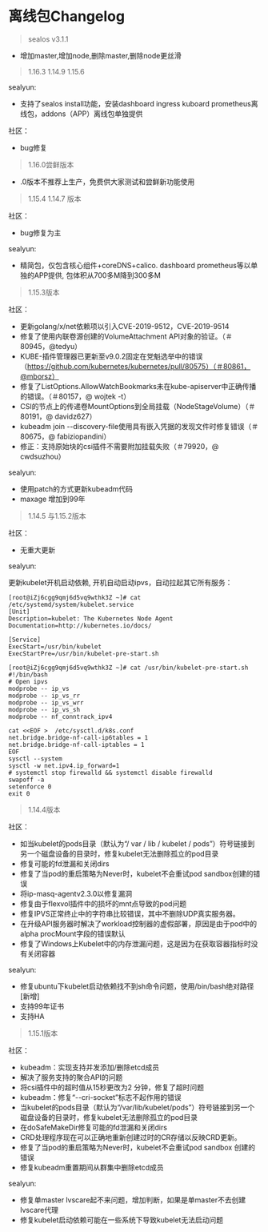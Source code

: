 # 离线包Changelog

> sealos v3.1.1

* 增加master,增加node,删除master,删除node更丝滑

> 1.16.3 1.14.9 1.15.6

sealyun:

* 支持了sealos install功能，安装dashboard ingress kuboard prometheus离线包，addons（APP）离线包单独提供

社区：

* bug修复

> 1.16.0尝鲜版本

* .0版本不推荐上生产，免费供大家测试和尝鲜新功能使用

> 1.15.4 1.14.7 版本

社区：

* bug修复为主

sealyun:

* 精简包，仅包含核心组件+coreDNS+calico. dashboard prometheus等以单独的APP提供, 包体积从700多M降到300多M

> 1.15.3版本

社区：

* 更新golang/x/net依赖项以引入CVE-2019-9512，CVE-2019-9514
* 修复了使用内联卷源创建的VolumeAttachment API对象的验证。（＃80945，@tedyu）
* KUBE-插件管理器已更新至v9.0.2固定在党魁选举中的错误（https://github.com/kubernetes/kubernetes/pull/80575）（＃80861，@mborsz）
* 修复了ListOptions.AllowWatchBookmarks未在kube-apiserver中正确传播的错误。（＃80157，@ wojtek -t）
* CSI的节点上的传递卷MountOptions到全局挂载（NodeStageVolume）（＃80191，@ davidz627）
* kubeadm join --discovery-file使用具有嵌入凭据的发现文件时修复错误（＃80675，@ fabiziopandini）
* 修正：支持原始块的csi插件不需要附加挂载失败（＃79920，@ cwdsuzhou）

sealyun:
 
* 使用patch的方式更新kubeadm代码
* maxage 增加到99年

> 1.14.5 与1.15.2版本

社区：

* 无重大更新

sealyun:

更新kubelet开机启动依赖, 开机自动启动ipvs，自动拉起其它所有服务：
```
[root@iZj6cgg9qmj6d5vq9wthk3Z ~]# cat /etc/systemd/system/kubelet.service
[Unit]
Description=kubelet: The Kubernetes Node Agent
Documentation=http://kubernetes.io/docs/

[Service]
ExecStart=/usr/bin/kubelet
ExecStartPre=/usr/bin/kubelet-pre-start.sh
```

```
[root@iZj6cgg9qmj6d5vq9wthk3Z ~]# cat /usr/bin/kubelet-pre-start.sh
#!/bin/bash
# Open ipvs
modprobe -- ip_vs
modprobe -- ip_vs_rr
modprobe -- ip_vs_wrr
modprobe -- ip_vs_sh
modprobe -- nf_conntrack_ipv4

cat <<EOF >  /etc/sysctl.d/k8s.conf
net.bridge.bridge-nf-call-ip6tables = 1
net.bridge.bridge-nf-call-iptables = 1
EOF
sysctl --system
sysctl -w net.ipv4.ip_forward=1
# systemctl stop firewalld && systemctl disable firewalld
swapoff -a
setenforce 0
exit 0
```

> 1.14.4版本

社区：

* 如当kubelet的pods目录（默认为“/ var / lib / kubelet / pods”）符号链接到另一个磁盘设备的目录时，修复kubelet无法删除孤立的pod目录
* 修复可能的fd泄漏和关闭dirs
* 修复了当pod的重启策略为Never时，kubelet不会重试pod sandbox创建的错误
* 将ip-masq-agentv2.3.0以修复漏洞
* 修复由于flexvol插件中的损坏的mnt点导致的pod问题
* 修复IPVS正常终止中的字符串比较错误，其中不删除UDP真实服务器。
* 在升级API服务器时解决了workload控制器的虚假部署，原因是由于pod中的alpha procMount字段的错误默认
* 修复了Windows上Kubelet中的内存泄漏问题，这是因为在获取容器指标时没有关闭容器

sealyun:

* 修复ubuntu下kubelet启动依赖找不到sh命令问题，使用/bin/bash绝对路径 [新增]
* 支持99年证书
* 支持HA

> 1.15.1版本

社区：

* kubeadm：实现支持并发添加/删除etcd成员
* 解决了服务支持的聚合API的问题
* 将csi插件中的超时值从15秒更改为2 分钟，修复了超时问题
* kubeadm：修复“--cri-socket”标志不起作用的错误
* 当kubelet的pods目录（默认为“/var/lib/kubelet/pods”）符号链接到另一个磁盘设备的目录时，修复kubelet无法删除孤立的pod目录
* 在doSafeMakeDir修复可能的fd泄漏和关闭dirs
* CRD处理程序现在可以正确地重新创建过时的CR存储以反映CRD更新。
* 修复了当pod的重启策略为Never时，kubelet不会重试pod sandbox 创建的错误
* 修复kubeadm重置期间从群集中删除etcd成员 

sealyun:

* 修复单master lvscare起不来问题，增加判断，如果是单master不去创建lvscare代理
* 修复kubelet启动依赖可能在一些系统下导致kubelet无法启动问题
